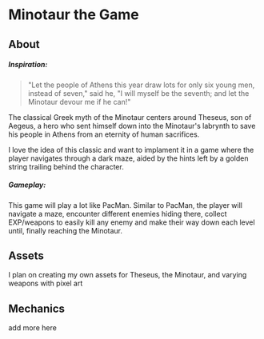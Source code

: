 # Minotaur the Game
## About
##### Inspiration:
>"Let the people of Athens this year draw lots for only six young men, instead of seven," said he, "I will myself be the seventh; and let the Minotaur devour me if he can!"

The classical Greek myth of the Minotaur centers around Theseus, son of Aegeus, a hero who sent himself down into the Minotaur's labrynth to save his people in Athens from an eternity of human sacrifices.

I love the idea of this classic and want to implament it in a game where the player navigates through a dark maze, aided by the hints left by a golden string trailing behind the character. 

##### Gameplay:
This game will play a lot like PacMan. Similar to PacMan, the player will navigate a maze, encounter different enemies hiding there, collect EXP/weapons to easily kill any enemy and make their way down each level until, finally reaching the Minotaur.

## Assets
I plan on creating my own assets for Theseus, the Minotaur, and varying weapons with pixel art

## Mechanics
add more here